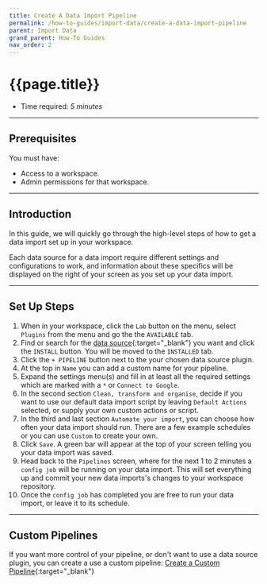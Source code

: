 ```yaml
---
title: Create A Data Import Pipeline
permalink: /how-to-guides/import-data/create-a-data-import-pipeline
parent: Import Data
grand_parent: How-To Guides
nav_order: 2
---
```


# {{page.title}}

- Time required: *5 minutes*

---

## Prerequisites

You must have:
- Access to a workspace.
- Admin permissions for that workspace.

---

## Introduction

In this guide, we will quickly go through the high-level steps of how to get a data import set up in your workspace. 

Each data source for a data import require different settings and configurations to work, and information about these specifics will be displayed on the right of your screen as you set up your data import.

---

## Set Up Steps

1. When in your workspace, click the `Lab` button on the menu, select `Plugins` from the menu and go the the `AVAILABLE` tab.
2. Find or search for the [data source]({{site.baseurl}}/data-sources){:target="_blank"} you want and click the `INSTALL` button. You will be moved to the `INSTALLED` tab.
3. Click the `+ PIPELINE` button next to the your chosen data source plugin.
4. At the top in `Name` you can add a custom name for your pipeline.
5. Expand the settings menu(s) and fill in at least all the required settings which are marked with a `*` or `Connect to Google`.
6. In the second section `Clean, transform and organise`, decide if you want to use our default data import script by leaving `Default Actions` selected, or supply your own custom actions or script.
7. In the third and last section `Automate your import`, you can choose how often your data import should run. There are a few example schedules or you can use `Custom` to create your own.
8. Click `Save`. A green bar will appear at the top of your screen telling you your data import was saved.
9. Head back to the `Pipelines` screen, where for the next 1 to 2 minutes a `config job` will be running on your data import. This will set everything up and commit your new data imports's changes to your workspace repository.
10. Once the `config job` has completed you are free to run your data import, or leave it to its schedule.

---

## Custom Pipelines

If you want more control of your pipeline, or don't want to use a data source plugin, you can create a use a custom pipeline: [Create a Custom Pipeline]({{site.baseurl}}/how-to-guides/automate-actions/create-a-custom-pipeline){:target="_blank"}
